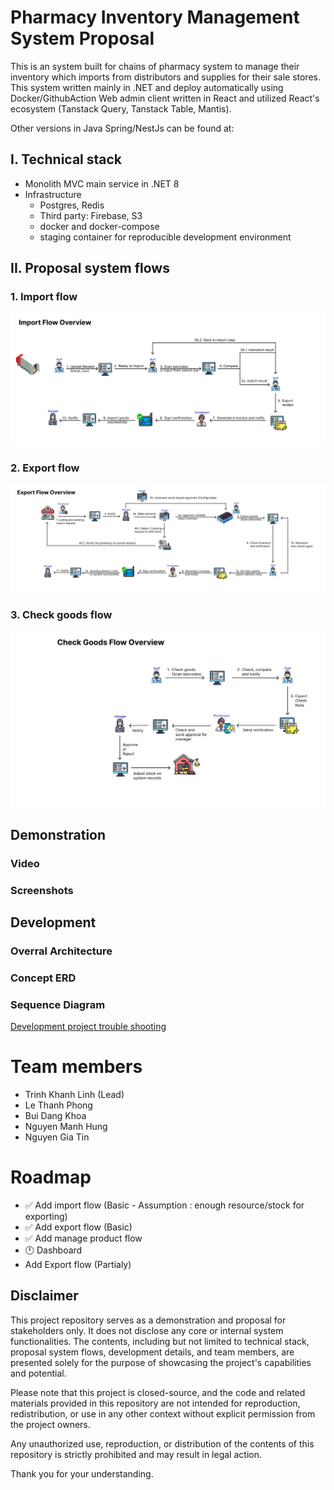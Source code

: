 # Pharmacy Inventory Management System Proposal
This is an system built for chains of pharmacy system to manage their inventory which imports from distributors and supplies for their sale stores.
This system written mainly in .NET and deploy automatically using Docker/GithubAction
Web admin client written in React and utilized React's ecosystem (Tanstack Query, Tanstack Table, Mantis).


Other versions in Java Spring/NestJs can be found at:

## I. Technical stack

- Monolith MVC main service in .NET 8
- Infrastructure
  - Postgres, Redis
  - Third party: Firebase, S3
  - docker and docker-compose
  - staging container for reproducible development environment
## II. Proposal system flows
### 1. Import flow 

![import_flow](docs/import-flow.svg)
### 2. Export flow
![export_flow](docs/export-flow.svg)
### 3. Check goods flow
![check-good](docs/check-good.svg)
## Demonstration
### Video

### Screenshots


## Development

### Overral Architecture
### Concept ERD
### Sequence Diagram


[Development project trouble shooting](https://github.com/thangchung/go-coffeeshop/wiki#trouble-shooting)

# Team members
- Trinh Khanh Linh (Lead)
- Le Thanh Phong
- Bui Dang Khoa
- Nguyen Manh Hung
- Nguyen Gia Tin
# Roadmap

- ✅ Add import flow (Basic - Assumption : enough resource/stock for exporting)
- ✅ Add export flow  (Basic)
- ✅ Add manage product flow
- 🕛 Dashboard
- Add Export flow (Partialy)
## Disclaimer
This project repository serves as a demonstration and proposal for stakeholders only. It does not disclose any core or internal system functionalities. The contents, including but not limited to technical stack, proposal system flows, development details, and team members, are presented solely for the purpose of showcasing the project's capabilities and potential.

Please note that this project is closed-source, and the code and related materials provided in this repository are not intended for reproduction, redistribution, or use in any other context without explicit permission from the project owners.

Any unauthorized use, reproduction, or distribution of the contents of this repository is strictly prohibited and may result in legal action.

Thank you for your understanding.

